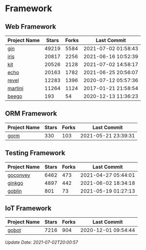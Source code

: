 # Framework

## Web Framework
| Project Name | Stars | Forks | Last Commit |
| ------------ | ----- | ----- | ----------- |
| [gin](https://github.com/gin-gonic/gin) | 49219 | 5584 | 2021-07-02 01:58:43 |
| [iris](https://github.com/kataras/iris) | 20817 | 2256 | 2021-06-16 10:52:39 |
| [kit](https://github.com/go-kit/kit) | 20526 | 2128 | 2021-07-02 14:58:17 |
| [echo](https://github.com/labstack/echo) | 20163 | 1782 | 2021-06-25 20:56:07 |
| [revel](https://github.com/revel/revel) | 12283 | 1396 | 2020-07-12 05:57:36 |
| [martini](https://github.com/go-martini/martini) | 11264 | 1124 | 2017-01-21 21:58:54 |
| [beego](https://github.com/astaxie/beego) | 193 | 54 | 2020-12-13 11:36:23 |

## ORM Framework
| Project Name | Stars | Forks | Last Commit |
| ------------ | ----- | ----- | ----------- |
| [gorm](https://github.com/jinzhu/gorm) | 330 | 103 | 2021-05-21 23:39:31 |

## Testing Framework
| Project Name | Stars | Forks | Last Commit |
| ------------ | ----- | ----- | ----------- |
| [goconvey](https://github.com/smartystreets/goconvey) | 6462 | 473 | 2021-04-27 05:44:01 |
| [ginkgo](https://github.com/onsi/ginkgo) | 4897 | 442 | 2021-06-02 18:34:18 |
| [goblin](https://github.com/franela/goblin) | 801 | 73 | 2021-05-19 01:27:13 |

## IoT Framework
| Project Name | Stars | Forks | Last Commit |
| ------------ | ----- | ----- | ----------- |
| [gobot](https://github.com/hybridgroup/gobot) | 7216 | 904 | 2020-12-01 09:54:44 |

*Update Date: 2021-07-02T20:00:57*